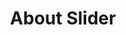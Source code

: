 ---
title: About Slider
routable: false
visible: false
lightslider:
	unique_id: about_lightslider
    slider_type: image
    item: 1
    mode: slide
    loop: 'true'
    controls: 'false'
    enableDrag: 'false'
    pauseOnHover: 'false'
    pause: 5000
    speed: 1000
---